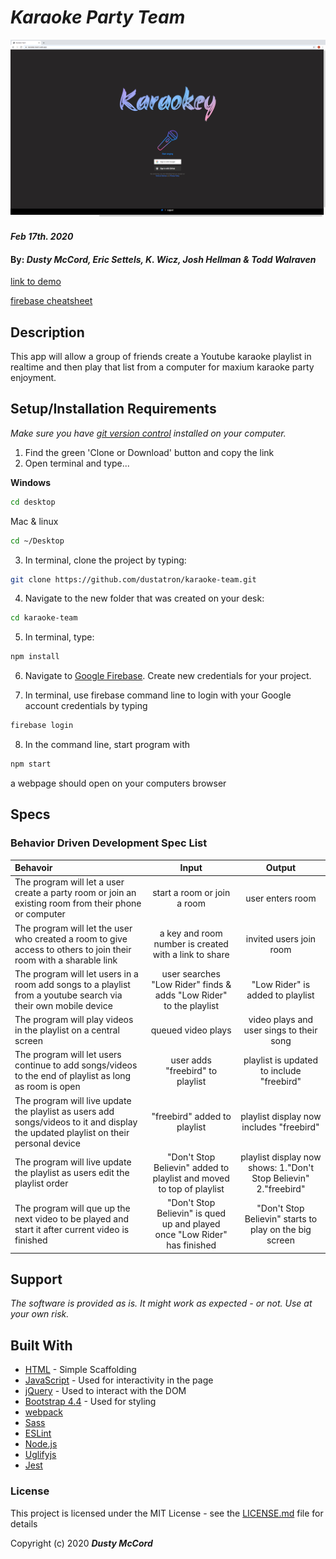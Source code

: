 # _Karaoke Party Team_

![Alt text](src/imges/splashscreen.png?raw=true "Optional Title")

#### _Feb 17th. 2020_

#### By: _**Dusty McCord, Eric Settels, K. Wicz, Josh Hellman & Todd Walraven**_
[link to demo](https://karaoke-team.web.app/)

[firebase cheatsheet](/firbase-cheatsheet.md)

## Description

This app will allow a group of friends create a Youtube karaoke playlist in realtime and then play that list from a computer for maxium karaoke party enjoyment. 

## Setup/Installation Requirements

_Make sure you have [git version control](https://git-scm.com/downloads) installed on your computer._

1. Find the green 'Clone or Download' button and copy the link
2. Open terminal and type...

**Windows**
```sh 
cd desktop
```

 Mac & linux 
 ```sh
 cd ~/Desktop
 ```

 3. In terminal, clone the project by typing:

```sh
git clone https://github.com/dustatron/karaoke-team.git
```

4. Navigate to the new folder that was created on your desk:
```sh
cd karaoke-team
```

5. In terminal, type:
```sh
npm install
```
6. Navigate to [Google Firebase](https://firebase.google.com/docs/web/setup?authuser=0).  Create new credentials for your project.

7. In terminal, use firebase command line to login with your Google account credentials by typing 
```sh
firebase login
```

8. In the command line, start program with
```sh
npm start
```
a webpage should open on your computers browser 




## Specs
### Behavior Driven Development Spec List

Behavoir | Input | Output
:---------|:------:|:------:
| The program will let a user create a party room or join an existing room from their phone or computer| start a room or join a room | user enters room |
| The program will let the user who created a room to give access to others to join their room with a sharable link| a key and room number is created with a link to share | invited users join room |
| The program will let users in a room add songs to a playlist from a youtube search via their own mobile device | user searches "Low Rider" finds & adds "Low Rider" to the playlist  | "Low Rider" is added to playlist |
| The program will play videos in the playlist on a central screen | queued video plays  | video plays and user sings to their song |
| The program will let users continue to add songs/videos to the end of playlist as long as room is open | user adds "freebird" to playlist | playlist is updated to include "freebird" |
| The program will live update the playlist as users add songs/videos to it and display the updated playlist on their personal device |"freebird" added to playlist | playlist display now includes "freebird"|
| The program will live update the playlist as users edit the playlist order |"Don't Stop Believin" added to playlist and moved to top of playlist  | playlist display now shows: 1."Don't Stop Believin" 2."freebird" |
| The program will que up the next video to be played and start it after current video is finished |"Don't Stop Believin" is qued up and played once "Low Rider" has finished  | "Don't Stop Believin" starts to play on the big screen |

## Support 

_The software is provided as is. It might work as expected - or not. Use at your own risk._


## Built With

* [HTML](https://developer.mozilla.org/en-US/docs/Web/HTML) - Simple Scaffolding
* [JavaScript](https://developer.mozilla.org/en-US/docs/Web/JavaScript) - Used for interactivity in the page
* [jQuery](https://jquery.com/) - Used to interact with the DOM
* [Bootstrap 4.4](https://getbootstrap.com/) - Used for styling
* [webpack](https://webpack.js.org/)
* [Sass](https://sass-lang.com/)
* [ESLint](https://eslint.org/)
* [Node.js](https://nodejs.org/en/)
* [Uglifyjs](https://www.uglifyjs.net/)
* [Jest](https://jestjs.io/)

### License

This project is licensed under the MIT License - see the [LICENSE.md](LICENSE.md) file for details

Copyright (c) 2020 **_Dusty McCord_**

